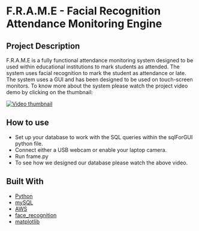 # F.R.A.M.E - Facial Recognition Attendance Monitoring Engine
## Project Description
F.R.A.M.E is a fully functional attendance monitoring system designed to be used within educational institutions to mark students as attended. The system uses facial recognition to mark the student as attendance or late. The system uses a GUI and has been designed to be used on touch-screen monitors. To know more about the system please watch the project video demo by clicking on the thumbnail:

[![Video thumbnail](https://img.youtube.com/vi/RBPeUJZwJ54/0.jpg)](https://youtu.be/RBPeUJZwJ54)

## How to use

* Set up your database to work with the SQL queries within the sqlForGUI python file.
* Connect either a USB webcam or enable your laptop camera.
* Run frame.py
* To see how we designed our database please watch the above video.

## Built With

* [Python](https://www.python.org/)
* [mySQL](https://www.mysql.com/)
* [AWS](https://aws.amazon.com/)
* [face_recognition](https://github.com/ageitgey/face_recognition)
* [matplotlib](https://matplotlib.org/)
